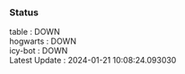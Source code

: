 ### Status


table : DOWN  
hogwarts : DOWN  
icy-bot : DOWN  
Latest Update : 2024-01-21 10:08:24.093030
